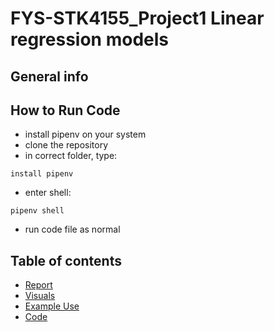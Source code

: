 # FYS-STK4155_Project1 Linear regression models

## General info


## How to Run Code
* install pipenv on your system 
* clone the repository
*  in correct folder, type:
```
install pipenv
```
* enter shell:
```
pipenv shell
```
* run code file as normal


## Table of contents
* [Report](report)
* [Visuals](visuals)
* [Example Use](example_use)
* [Code](code)

